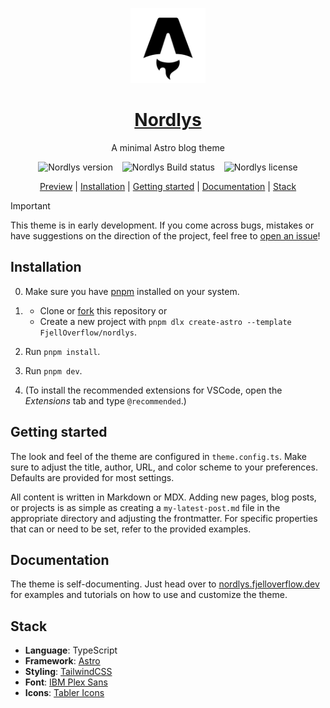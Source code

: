 <p align="center">
  <a href="https://nordlys.fjelloverflow.dev">
    <img alt="logo" src="./public/favicon.svg" height="120">
  </a>
</p>

<h1 align="center">
  <a href="https://nordlys.fjelloverflow.dev">Nordlys</a>
</h1>

<p align="center">
  A minimal Astro blog theme
</p>

<p align="center">
  <picture>
    <source media="(prefers-color-scheme: light)" srcset="https://img.shields.io/github/package-json/v/FjellOverflow/Nordlys?label=Version&labelColor=000000&color=success">
    <source media="(prefers-color-scheme: dark)" srcset="https://img.shields.io/github/package-json/v/FjellOverflow/Nordlys?label=Version&labelColor=ffffff&color=success">
    <img alt="Nordlys version">
  </picture>
  &ensp;
  <picture>
    <source media="(prefers-color-scheme: light)" srcset="https://img.shields.io/github/actions/workflow/status/FjellOverflow/Nordlys/cd.yaml?branch=main&label=Build&labelColor=000000">
    <source media="(prefers-color-scheme: dark)" srcset="https://img.shields.io/github/actions/workflow/status/FjellOverflow/Nordlys/cd.yaml?branch=main&label=Build&labelColor=ffffff">
    <img alt="Nordlys Build status">
  </picture>
  &ensp;
  <picture>
    <source media="(prefers-color-scheme: light)" srcset="https://img.shields.io/github/license/FjellOverflow/Nordlys?label=License&labelColor=000000&color=success">
    <source media="(prefers-color-scheme: dark)" srcset="https://img.shields.io/github/license/FjellOverflow/Nordlys?label=License&labelColor=ffffff&color=success">
    <img alt="Nordlys license">
  </picture>
</p>

<p align="center">
  <a href="https://nordlys.fjelloverflow.dev">Preview</a> |
  <a href="#installation">Installation</a> |
  <a href="#getting-started">Getting started</a> |
  <a href="#documentation">Documentation</a> |
  <a href="#stack">Stack</a>
</p>

> [!IMPORTANT]  
> This theme is in early development. If you come across bugs, mistakes or have suggestions on the direction of the project, feel free to [open an issue](https://github.com/FjellOverflow/nordlys/issues/new/choose)!

## Installation

0. Make sure you have [pnpm](https://pnpm.io/installation) installed on your system.

1. - Clone or [fork](https://github.com/new?template_name=nordlys&template_owner=FjellOverflow) this repository or
   - Create a new project with `pnpm dlx create-astro --template FjellOverflow/nordlys`.

2. Run `pnpm install`.

3. Run `pnpm dev`.

4. (To install the recommended extensions for VSCode, open the _Extensions_ tab and type `@recommended`.)

## Getting started

The look and feel of the theme are configured in `theme.config.ts`. Make sure to adjust the title, author, URL, and color scheme to your preferences. Defaults are provided for most settings.

All content is written in Markdown or MDX. Adding new pages, blog posts, or projects is as simple as creating a `my-latest-post.md` file in the appropriate directory and adjusting the frontmatter. For specific properties that can or need to be set, refer to the provided examples.

## Documentation

The theme is self-documenting. Just head over to [nordlys.fjelloverflow.dev](https://nordlys.fjelloverflow.dev/posts/) for examples and tutorials on how to use and customize the theme.

## Stack

- **Language**: TypeScript
- **Framework**: [Astro](https://astro.build/)
- **Styling**: [TailwindCSS](https://tailwindcss.com/)
- **Font**: [IBM Plex Sans](https://fonts.google.com/specimen/IBM+Plex+Sans)
- **Icons**: [Tabler Icons](https://tabler.io/icons)
